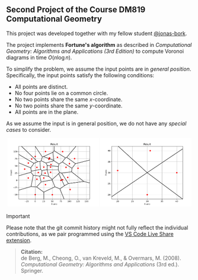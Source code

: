 ## Second Project of the Course DM819 Computational Geometry

This project was developed together with my fellow student [@jonas-bork](https://github.com/jonas-bork).

The project implements **Fortune's algorithm** as described in *Computational Geometry: Algorithms and Applications (3rd Edition)* to compute Voronoi diagrams in time $O(n \log n)$.

To simplify the problem, we assume the input points are in *general position*. Specifically, the input points satisfy the following conditions:

- All points are distinct.
- No four points lie on a common circle.
- No two points share the same $x$-coordinate.
- No two points share the same $y$-coordinate.
- All points are in the plane.

As we assume the input is in general position, we do not have any *special cases* to consider.

<p align="center">
  <img src="assets/result-big-data.pdf" alt="Image 1" width="49%" />
  <img src="assets/result-square.pdf" alt="Image 2" width="49%" />
</p>


> [!IMPORTANT]
> Please note that the git commit history might not fully reflect the individual contributions, as we pair programmed using the [VS Code Live Share extension](https://marketplace.visualstudio.com/items/?itemName=MS-vsliveshare.vsliveshare).


> **Citation:**  
> de Berg, M., Cheong, O., van Kreveld, M., & Overmars, M. (2008). *Computational Geometry: Algorithms and Applications* (3rd ed.). Springer.
